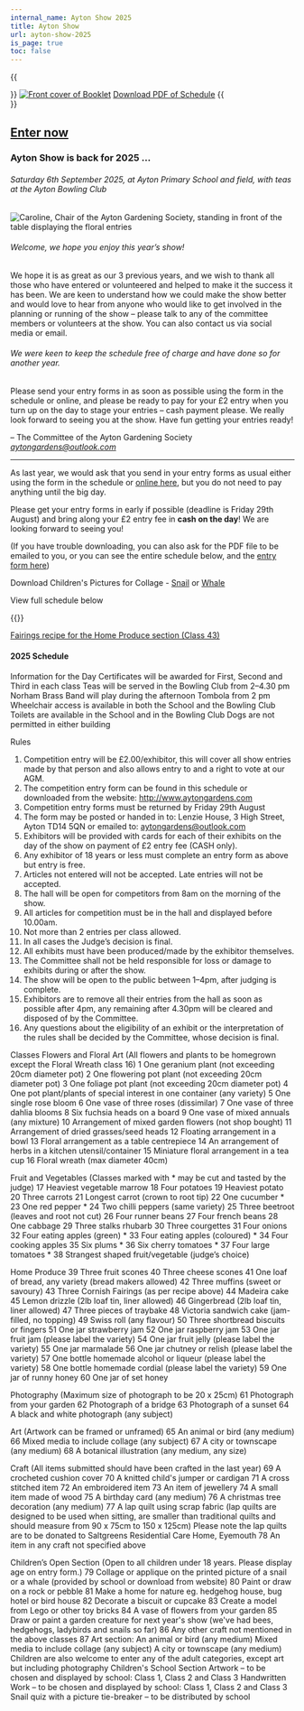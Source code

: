```yaml
---
internal_name: Ayton Show 2025
title: Ayton Show
url: ayton-show-2025
is_page: true
toc: false
---
```

{{<aside side="right">}}
[![Front cover of Booklet](/assets/aytonshow2025frontcover.png)](/assets/aytonshowschedule2025screen.pdf)
[Download PDF of Schedule](/assets/aytonshowschedule2025screen.pdf)
{{</aside>}}

## [Enter now](/ayton-show-2025/enter)

### Ayton Show is back for 2025 …

###### Saturday 6th September 2025, at Ayton Primary School and field, with teas at the Ayton Bowling Club

![Caroline, Chair of the Ayton Gardening Society, standing in front of the table displaying the floral entries](/assets/img-20230905-wa0007~2-1-.jpg)

###### Welcome, we hope you enjoy this year’s show!

We hope it is as great as our 3 previous years, and we wish to thank all those who have entered or volunteered and helped to make it the success it has been. We are keen to understand how we could make the show better and would love to hear from anyone who would like to get involved in the planning or running of the show – please talk to any of the committee members or volunteers at the show. You can also contact us via social media or email.

###### We were keen to keep the schedule free of charge and have done so for another year.

Please send your entry forms in as soon as possible using the form in the
schedule or online, and please be ready to pay for your £2 entry when you
turn up on the day to stage your entries – cash payment please.
We really look forward to seeing you at the show. Have fun getting your
entries ready!

– The Committee of the Ayton Gardening Society\
*[aytongardens@outlook.com](mailto:aytongardens@outlook.com)*

- - -

As last year, we would ask that you send in your entry forms as usual either using the form in the schedule or [online here](/ayton-show-2025/enter), but you do not need to pay anything until the big day.

Please get your entry forms in early if possible (deadline is Friday 29th August) and bring along your £2 entry fee in **cash on the day**! We are looking forward to seeing you!​

(If you have trouble downloading, you can also ask for the PDF file to be emailed to you, or you can see the entire schedule below, and the [entry form here](/ayton-show-2025/enter))

Download Children's Pictures for Collage - [Snail](gardening/assets/assets/snail-picture.pdf) or [Whale](gardening/assets/assets/whale-picture.pdf)

View full schedule below

{{<gallery columns="3" pictures="[{&quot;image&quot;:&quot;/assets/pxl_20240907_110159943.jpg&quot;,&quot;alt&quot;:&quot;Collage entries in the Children’s section — frogs and ladybirds displayed on a round table&quot;},{&quot;image&quot;:&quot;/assets/pxl_20240907_121101251.jpg&quot;,&quot;alt&quot;:&quot;Cakes and traybake entered in the baking section, with certificates awarded&quot;},{&quot;image&quot;:&quot;/assets/pxl_20240907_121130140.jpg&quot;,&quot;alt&quot;:&quot;Quilted placemats entered into the craft section, with certificates awarded&quot;}]">}}

[Fairings recipe for the Home Produce section (Class 43)](/ayton-show-2025/fairings-recipe)

#### 2025 Schedule

#### 
Information for the Day
Certificates will be awarded for First, Second and Third in each class
Teas will be served in the Bowling Club from 2–4.30 pm
Norham Brass Band will play during the afternoon
Tombola from 2 pm
Wheelchair access is available in both the School and the Bowling Club
Toilets are available in the School and in the Bowling Club
Dogs are not permitted in either building


Rules
1. Competition entry will be £2.00/exhibitor, this will cover all show
entries made by that person and also allows entry to and a right to
vote at our AGM.
2. The competition entry form can be found in this schedule or downloaded from the website: http://www.aytongardens.com
3. Competition entry forms must be returned by Friday 29th August
2025. The form may be posted or handed in to:
 Lenzie House, 3 High Street, Ayton TD14 5QN
 or emailed to: aytongardens@outlook.com
4. Exhibitors will be provided with cards for each of their exhibits on
the day of the show on payment of £2 entry fee (CASH only).
5. Any exhibitor of 18 years or less must complete an entry form as
above but entry is free.
6. Articles not entered will not be accepted. Late entries will not be
accepted.
7. The hall will be open for competitors from 8am on the morning of
the show.
8. All articles for competition must be in the hall and displayed before
10.00am.
9. Not more than 2 entries per class allowed.
10. In all cases the Judge’s decision is final.
11. All exhibits must have been produced/made by the exhibitor
themselves.
12. The Committee shall not be held responsible for loss or damage to
exhibits during or after the show.
13. The show will be open to the public between 1–4pm, after judging is
complete.
14. Exhibitors are to remove all their entries from the hall as soon as
possible after 4pm, any remaining after 4.30pm will be cleared and
disposed of by the Committee.
15. Any questions about the eligibility of an exhibit or the interpretation
of the rules shall be decided by the Committee, whose decision is
final.


Classes
Flowers and Floral Art
(All flowers and plants to be homegrown except the Floral Wreath class 16)
1 One geranium plant (not exceeding 20cm diameter pot)
2 One flowering pot plant (not exceeding 20cm diameter pot)
3 One foliage pot plant (not exceeding 20cm diameter pot)
4 One pot plant/plants of special interest in one container (any variety)
5 One single rose bloom
6 One vase of three roses (dissimilar)
7 One vase of three dahlia blooms
8 Six fuchsia heads on a board
9 One vase of mixed annuals (any mixture)
10 Arrangement of mixed garden flowers (not shop bought)
11 Arrangement of dried grasses/seed heads
12 Floating arrangement in a bowl
13 Floral arrangement as a table centrepiece
14 An arrangement of herbs in a kitchen utensil/container
15 Miniature floral arrangement in a tea cup
16 Floral wreath (max diameter 40cm)


Fruit and Vegetables
(Classes marked with \* may be cut and tasted by the judge)
17 Heaviest vegetable marrow
18 Four potatoes
19 Heaviest potato
20 Three carrots
21 Longest carrot (crown to root tip)
22 One cucumber \*
23 One red pepper \*
24 Two chilli peppers (same variety)
25 Three beetroot (leaves and root not cut)
26 Four runner beans
27 Four french beans
28 One cabbage
29 Three stalks rhubarb
30 Three courgettes
31 Four onions
32 Four eating apples (green) \*
33 Four eating apples (coloured) \*
34 Four cooking apples
35 Six plums \*
36 Six cherry tomatoes \*
37 Four large tomatoes \*
38 Strangest shaped fruit/vegetable (judge’s choice)


Home Produce
39 Three fruit scones
40 Three cheese scones
41 One loaf of bread, any variety (bread makers allowed)
42 Three muffins (sweet or savoury)
43 Three Cornish Fairings (as per recipe above)
44 Madeira cake
45 Lemon drizzle (2lb loaf tin, liner allowed)
46 Gingerbread (2lb loaf tin, liner allowed)
47 Three pieces of traybake
48 Victoria sandwich cake (jam-filled, no topping)
49 Swiss roll (any flavour)
50 Three shortbread biscuits or fingers
51 One jar strawberry jam
52 One jar raspberry jam
53 One jar fruit jam (please label the variety)
54 One jar fruit jelly (please label the variety)
55 One jar marmalade
56 One jar chutney or relish (please label the variety)
57 One bottle homemade alcohol or liqueur (please label the variety)
58 One bottle homemade cordial (please label the variety)
59 One jar of runny honey
60 One jar of set honey


Photography
(Maximum size of photograph to be 20 x 25cm)
61 Photograph from your garden
62 Photograph of a bridge
63 Photograph of a sunset
64 A black and white photograph (any subject)


Art
(Artwork can be framed or unframed)
65 An animal or bird (any medium)
66 Mixed media to include collage (any subject)
67 A city or townscape (any medium)
68 A botanical illustration (any medium, any size)



Craft
(All items submitted should have been crafted in the last year)
69 A crocheted cushion cover
70 A knitted child's jumper or cardigan
71 A cross stitched item
72 An embroidered item
73 An item of jewellery
74 A small item made of wood
75 A birthday card (any medium)
76 A christmas tree decoration (any medium)
77 A lap quilt using scrap fabric (lap quilts are designed to be used when
sitting, are smaller than traditional quilts and should measure from
90 x 75cm to 150 x 125cm)
Please note the lap quilts are to be donated to
Saltgreens Residential Care Home, Eyemouth
78 An item in any craft not specified above


Children’s Open Section
(Open to all children under 18 years. Please display age on entry form.)
79 Collage or applique on the printed picture of a snail or a whale
(provided by school or download from website)
80 Paint or draw on a rock or pebble
81 Make a home for nature eg. hedgehog house, bug hotel or bird house
82 Decorate a biscuit or cupcake
83 Create a model from Lego or other toy bricks
84 A vase of flowers from your garden
85 Draw or paint a garden creature for next year's show (we've had bees,
hedgehogs, ladybirds and snails so far)
86 Any other craft not mentioned in the above classes
87 Art section: An animal or bird (any medium)
 Mixed media to include collage (any subject)
 A city or townscape (any medium)
Children are also welcome to enter any of the adult categories,
except art but including photography
Children's School Section
Artwork – to be chosen and displayed by school:
 Class 1, Class 2 and Class 3
Handwritten Work – to be chosen and displayed by school:
 Class 1, Class 2 and Class 3
Snail quiz with a picture tie-breaker – to be distributed by school

